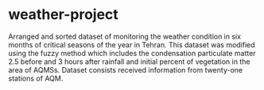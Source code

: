 # weather-project
Arranged and sorted dataset of monitoring the weather condition in six months of critical seasons of the year in Tehran. This dataset was modified using the fuzzy method which includes the condensation particulate matter 2.5 before and 3 hours after rainfall and initial percent of vegetation in the area of AQMSs. Dataset consists received information from twenty-one stations of AQM.

